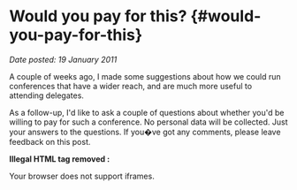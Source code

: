 # Would you pay for this? {#would-you-pay-for-this}

_Date posted: 19 January 2011_

A couple of weeks ago, I made some suggestions about how we could run conferences that have a wider reach, and are much more useful to attending delegates.

As a follow-up, I'd like to ask a couple of questions about whether you'd be willing to pay for such a conference. No personal data will be collected. Just your answers to the questions. If you�ve got any comments, please leave feedback on this post.

**Illegal HTML tag removed :**

Your browser does not support iframes.